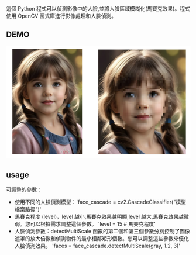 這個 Python 程式可以偵測影像中的人臉,並將人臉區域模糊化(馬賽克效果)。程式使用 OpenCV 函式庫進行影像處理和人臉偵測。

## DEMO

![upgit_20240501_1714499729.png](https://raw.githubusercontent.com/kcwc1029/obsidian-upgit-image/main/2024/05/upgit_20240501_1714499729.png)

## usage

可調整的參數：

-   使用不同的人臉偵測模型：'face_cascade = cv2.CascadeClassifier("模型檔案路徑")'
-   馬賽克程度 (level)，level 越小,馬賽克效果越明顯;level 越大,馬賽克效果越微弱。您可以根據需求調整這個參數。
    'level = 15 # 馬賽克程度'
-   人臉偵測參數：detectMultiScale 函數的第二個和第三個參數分別控制了圖像遮罩的放大倍數和偵測物件的最小相鄰矩形個數。您可以調整這些參數來優化人臉偵測效果。
    'faces = face_cascade.detectMultiScale(gray, 1.2, 3)'
